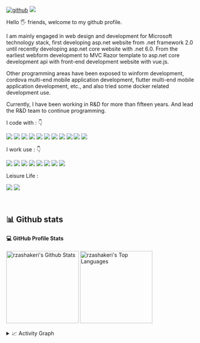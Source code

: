 [![github](https://img.shields.io/badge/lpyedge-5C2D91.svg?style=for-the-badge&logo=github&logoColor=white)](https://github.com/lpyedge/)
![](https://komarev.com/ghpvc/?username=lpyedge&label=PROFILE+VIEWS&style=for-the-badge&color=brightgreen)


Hello 🖐️ friends, welcome to my github profile.

I am mainly engaged in web design and development for Microsoft technology stack, first developing asp.net website from .net framework 2.0 until recently developing asp.net core website with .net 6.0. From the earliest webform development to MVC Razor template to asp.net core development api with front-end development website with vue.js.

Other programming areas have been exposed to winform development, cordova multi-end mobile application development, flutter multi-end mobile application development, etc., and also tried some docker related development use. 

Currently, I have been working in R&D for more than fifteen years. And lead the R&D team to continue programming.


I code with :  👇

![](https://img.shields.io/badge/C%23-239120?style=for-the-badge&logo=c-sharp&logoColor=white)
![](https://img.shields.io/badge/.NET-5C2D91?style=for-the-badge&logo=.net&logoColor=white)
![](https://img.shields.io/badge/HTML5-E34F26?style=for-the-badge&logo=html5&logoColor=white)
![](https://img.shields.io/badge/CSS3-1572B6?&style=for-the-badge&logo=css3&logoColor=white)
![](https://img.shields.io/badge/JavaScript-F7DF1E?style=for-the-badge&logo=javascript&logoColor=white)
![](https://img.shields.io/badge/-Node.js-339933?style=for-the-badge&logo=node.js&logoColor=white)
![](https://img.shields.io/badge/-Vue.js-4FC08D?style=for-the-badge&logo=vue.js&logoColor=white)
![](https://img.shields.io/badge/-jQuery-0769AD?style=for-the-badge&logo=jquery&logoColor=white)
![](https://img.shields.io/badge/-Bootstrap-7952B3?style=for-the-badge&logo=bootstrap&logoColor=white)
![](https://img.shields.io/badge/-Quasar-1976D2?style=for-the-badge&logo=quasar&logoColor=white)
![](https://img.shields.io/badge/-Flutter-000000?style=for-the-badge&logo=flutter&logoColor=white)

I work use : 👇

![](https://img.shields.io/badge/-Visual%20Studio-5C2D91?style=for-the-badge&logo=visual-studio&logoColor=white)
![](https://img.shields.io/badge/-Git-F05032?style=for-the-badge&logo=git&logoColor=white)
![](https://img.shields.io/badge/-Docker-2496ED?style=for-the-badge&logo=docker&logoColor=white)
![](https://img.shields.io/badge/SQL%20Server-CC2927?&style=for-the-badge&logo=microsoft-sql-server&logoColor=white)
![](https://img.shields.io/badge/Couchbase-31C48D?&style=for-the-badge&logo=microsoft-sql-server&logoColor=white)
![](https://img.shields.io/badge/-Linux-EA2328?style=for-the-badge&logo=couchbase&logoColor=white)
![](https://img.shields.io/badge/-Selenium-43B02A?style=for-the-badge&logo=selenium&logoColor=white)
![](https://img.shields.io/badge/-Postman-43853d?style=for-the-badge&logo=postman&logoColor=white)
  
Leisure Life : 

![](https://img.shields.io/badge/-Border%20Collie-220052?style=for-the-badge&logo=datadog&logoColor=white)
![](https://img.shields.io/badge/Pourover%20Coffee-2F2625?style=for-the-badge&logo=coffeescript&logoColor=white)
  


&nbsp;
## 📊 Github stats


#### 💻 GitHub Profile Stats

 <a href="https://github.com/lpyedge/github-readme-stats"><img alt="rzashakeri's Github Stats" src="https://github-readme-stats.vercel.app/api/?username=lpyedge&show_icons=true&count_private=true&theme=default&hide_border=true&bg_color=fff&title_color=00E676&icon_color=00E676" height="192px"/></a>
  <a href="https://github.com/lpyedge/github-readme-stats"><img alt="rzashakeri's Top Languages" src="https://github-readme-stats.vercel.app/api/top-langs/?username=lpyedge&langs_count=8&layout=compact&theme=default&hide_border=true&bg_color=fff&title_color=000&icon_color=000&hide=Jupyter%20Notebook" height="192px"/></a>


<details>
  <summary>📈 Activity Graph</summary>
  <br/>
<a href="https://github.com/lpyedge/github-readme-activity-graph"><img alt="rzashakeri's Activity Graph" src="https://activity-graph.herokuapp.com/graph/?username=lpyedge&bg_color=fff&color=000&line=00E676&point=000&hide_border=true" /></a>
</details>
